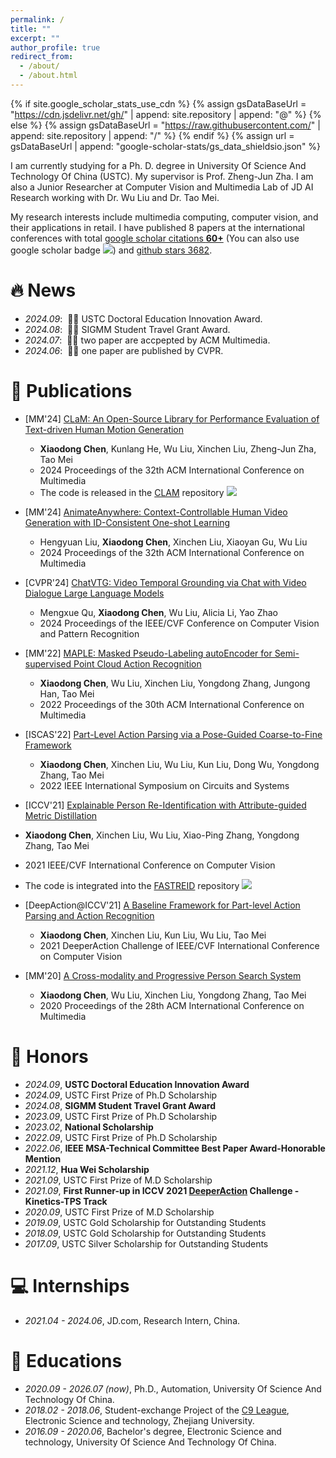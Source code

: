 ```yaml
---
permalink: /
title: ""
excerpt: ""
author_profile: true
redirect_from: 
  - /about/
  - /about.html
---
```


{% if site.google_scholar_stats_use_cdn %}
{% assign gsDataBaseUrl = "https://cdn.jsdelivr.net/gh/" | append: site.repository | append: "@" %}
{% else %}
{% assign gsDataBaseUrl = "https://raw.githubusercontent.com/" | append: site.repository | append: "/" %}
{% endif %}
{% assign url = gsDataBaseUrl | append: "google-scholar-stats/gs_data_shieldsio.json" %}

<span class='anchor' id='about-me'></span>
I am currently studying for a Ph. D. degree in University Of Science And Technology Of China (USTC). My supervisor is Prof. Zheng-Jun Zha. 
I am also a Junior Researcher at Computer Vision and Multimedia Lab of JD AI Research working with Dr. Wu Liu and Dr. Tao Mei.

My research interests include multimedia computing, computer vision, and their applications in retail. I have published 8 papers at the international conferences with total <a href='https://scholar.google.com/citations?user=FZJ-fFYAAAAJ'>google scholar citations <strong><span id='total_cit'>60+</span></strong></a> (You can also use google scholar badge <a href='https://scholar.google.com/citations?user=FZJ-fFYAAAAJ'><img src="https://img.shields.io/endpoint?url={{ url | url_encode }}&logo=Google%20Scholar&labelColor=f6f6f6&color=9cf&style=flat&label=citations"></a>) and [github stars 3682](https://github.com/SheldongChen).


# 🔥 News
- *2024.09*: &nbsp;🎉🎉 USTC Doctoral Education Innovation Award.
- *2024.08*: &nbsp;🎉🎉 SIGMM Student Travel Grant Award.
- *2024.07*: &nbsp;🎉🎉 two paper are accpepted by ACM Multimedia.
- *2024.06*: &nbsp;🎉🎉 one paper are published by CVPR.


# 📝 Publications 

- [MM'24] [CLaM: An Open-Source Library for Performance Evaluation of Text-driven Human Motion Generation]()
  - **Xiaodong Chen**, Kunlang He, Wu Liu, Xinchen Liu, Zheng-Jun Zha, Tao Mei
  - 2024 Proceedings of the 32th ACM International Conference on Multimedia
  - The code is released in the [CLAM](https://github.com/SheldongChen/CLaM) repository ![](https://img.shields.io/github/stars/SheldongChen/CLaM?color=green&style=social)

- [MM'24] [AnimateAnywhere: Context-Controllable Human Video Generation with ID-Consistent One-shot Learning]()
  - Hengyuan Liu, **Xiaodong Chen**, Xinchen Liu, Xiaoyan Gu, Wu Liu
  - 2024 Proceedings of the 32th ACM International Conference on Multimedia

- [CVPR'24] [ChatVTG: Video Temporal Grounding via Chat with Video Dialogue Large Language Models](https://openaccess.thecvf.com/content/CVPR2024W/PVUW/papers/Qu_ChatVTG_Video_Temporal_Grounding_via_Chat_with_Video_Dialogue_Large_CVPRW_2024_paper.pdf)
  - Mengxue Qu, **Xiaodong Chen**, Wu Liu, Alicia Li, Yao Zhao
  - 2024 Proceedings of the IEEE/CVF Conference on Computer Vision and Pattern Recognition

- [MM'22] [MAPLE: Masked Pseudo-Labeling autoEncoder for Semi-supervised Point Cloud Action Recognition](https://arxiv.org/pdf/2209.00407)
  - **Xiaodong Chen**, Wu Liu, Xinchen Liu, Yongdong Zhang, Jungong Han, Tao Mei
  - 2022 Proceedings of the 30th ACM International Conference on Multimedia

- [ISCAS'22] [Part-Level Action Parsing via a Pose-Guided Coarse-to-Fine Framework](https://arxiv.org/pdf/2203.04476)
  - **Xiaodong Chen**, Xinchen Liu, Wu Liu, Kun Liu, Dong Wu, Yongdong Zhang, Tao Mei
  - 2022 IEEE International Symposium on Circuits and Systems

- [ICCV'21] [Explainable Person Re-Identification with Attribute-guided Metric Distillation](https://openaccess.thecvf.com/content/ICCV2021/papers/Chen_Explainable_Person_Re-Identification_With_Attribute-Guided_Metric_Distillation_ICCV_2021_paper.pdf) 
<!-- <span class='show_paper_citations' data='FZJ-fFYAAAAJ:u-x6o8ySG0sC'></span> -->
  - **Xiaodong Chen**, Xinchen Liu, Wu Liu, Xiao-Ping Zhang, Yongdong Zhang, Tao Mei
  - 2021 IEEE/CVF International Conference on Computer Vision
  - The code is integrated into the [FASTREID](https://github.com/JDAI-CV/fast-reid) repository ![](https://img.shields.io/github/stars/JDAI-CV/fast-reid?color=green&style=social)

- [DeepAction@ICCV'21] [A Baseline Framework for Part-level Action Parsing and Action Recognition](https://deeperaction.github.io/iccv21/report2/track3-top2.pdf)
  - **Xiaodong Chen**, Xinchen Liu, Kun Liu, Wu Liu, Tao Mei
  - 2021 DeeperAction Challenge of IEEE/CVF International Conference on Computer Vision

- [MM'20] [A Cross-modality and Progressive Person Search System](http://xinchenliu.com/papers/2020_ACMMM_CPPS.pdf) 
  - **Xiaodong Chen**, Wu Liu, Xinchen Liu, Yongdong Zhang, Tao Mei
  - 2020 Proceedings of the 28th ACM International Conference on Multimedia

 


# 📝 Honors
- *2024.09*, **USTC Doctoral Education Innovation Award**
- *2024.09*, USTC First Prize of Ph.D Scholarship
- *2024.08*, **SIGMM Student Travel Grant Award**
- *2023.09*, USTC First Prize of Ph.D Scholarship
- *2023.02*, **National Scholarship**
- *2022.09*, USTC First Prize of Ph.D Scholarship
- *2022.06*, **IEEE MSA-Technical Committee Best Paper Award-Honorable Mention**
- *2021.12*, **Hua Wei Scholarship**
- *2021.09*, USTC First Prize of M.D Scholarship 
- *2021.09*, **First Runner-up in ICCV 2021 [DeeperAction](https://deeperaction.github.io/iccv21) Challenge - Kinetics-TPS Track**
- *2020.09*, USTC First Prize of M.D Scholarship 
- *2019.09*, USTC Gold Scholarship for Outstanding Students
- *2018.09*, USTC Gold Scholarship for Outstanding Students
- *2017.09*, USTC Silver Scholarship for Outstanding Students

# 💻 Internships
- *2021.04 - 2024.06*, JD.com, Research Intern, China.

# 📖 Educations
- *2020.09 - 2026.07 (now)*, Ph.D., Automation, University Of Science And Technology Of China.
- *2018.02 - 2018.06*, Student-exchange Project of the [C9 League](https://en.wikipedia.org/wiki/C9_League), Electronic Science and technology, Zhejiang University.
- *2016.09 - 2020.06*, Bachelor's degree, Electronic Science and technology, University Of Science And Technology Of China.





